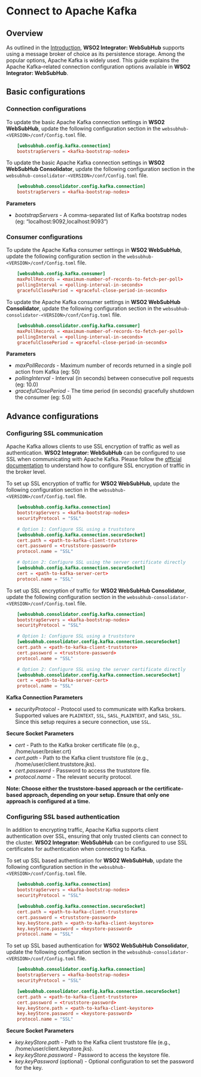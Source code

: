 # Connect to Apache Kafka

## Overview

As outlined in the [Introduction](../get-started/introduction.md), **WSO2 Integrator: WebSubHub** supports using a message broker of choice as its persistence storage. Among the popular options, Apache Kafka is widely used. This guide explains the Apache Kafka–related connection configuration options available in **WSO2 Integrator: WebSubHub**.

## Basic configurations

### Connection configurations

To update the basic Apache Kafka connection settings in **WSO2 WebSubHub**, update the following configuration section in the `websubhub-<VERSION>/conf/Config.toml` file.

```toml
    [websubhub.config.kafka.connection]
    bootstrapServers = <kafka-bootstrap-nodes>
```

To update the basic Apache Kafka connection settings in **WSO2 WebSubHub Consolidator**, update the following configuration section in the `websubhub-consolidator-<VERSION>/conf/Config.toml` file.

```toml
    [websubhub.consolidator.config.kafka.connection]
    bootstrapServers = <kafka-bootstrap-nodes>
```

**Parameters**

* *bootstrapServers* - A comma-separated list of Kafka bootstrap nodes (eg: “localhost:9092,localhost:9093”)

### Consumer configurations

To update the Apache Kafka consumer settings in **WSO2 WebSubHub**, update the following configuration section in the `websubhub-<VERSION>/conf/Config.toml` file.

```toml
    [websubhub.config.kafka.consumer]
    maxPollRecords = <maximum-number-of-records-to-fetch-per-poll>
    pollingInterval = <polling-interval-in-seconds>
    gracefulClosePeriod = <graceful-close-period-in-seconds>
```

To update the Apache Kafka consumer settings in **WSO2 WebSubHub Consolidator**, update the following configuration section in the `websubhub-consolidator-<VERSION>/conf/Config.toml` file.

```toml
    [websubhub.consolidator.config.kafka.consumer]
    maxPollRecords = <maximum-number-of-records-to-fetch-per-poll>
    pollingInterval = <polling-interval-in-seconds>
    gracefulClosePeriod = <graceful-close-period-in-seconds>
```

**Parameters**

* *maxPollRecords* - Maximum number of records returned in a single poll action from Kafka (eg: 50)
* *pollingInterval* - Interval (in seconds) between consecutive poll requests (eg: 10.0)
* *gracefulClosePeriod* - The time period (in seconds) gracefully shutdown the consumer (eg: 5.0)

## Advance configurations

### Configuring SSL communication

Apache Kafka allows clients to use SSL encryption of traffic as well as authentication. **WSO2 Integrator: WebSubHub** can be configured to use SSL when communicating with Apache Kafka. Please follow the <a href = "https://kafka.apache.org/documentation/#security_ssl">official documentation</a> to understand how to configure SSL encryption of traffic in the broker level.

To set up SSL encryption of traffic for **WSO2 WebSubHub**, update the following configuration section in the `websubhub-<VERSION>/conf/Config.toml` file.

```toml
    [websubhub.config.kafka.connection]
    bootstrapServers = <kafka-bootstrap-nodes>
    securityProtocol = "SSL"

    # Option 1: Configure SSL using a truststore
    [websubhub.config.kafka.connection.secureSocket]
    cert.path = <path-to-kafka-client-truststore>
    cert.password = <truststore-password>
    protocol.name = "SSL"

    # Option 2: Configure SSL using the server certificate directly
    [websubhub.config.kafka.connection.secureSocket]
    cert = <path-to-kafka-server-cert>
    protocol.name = "SSL"
```

To set up SSL encryption of traffic for **WSO2 WebSubHub Consolidator**, update the following configuration section in the `websubhub-consolidator-<VERSION>/conf/Config.toml` file.

```toml
    [websubhub.consolidator.config.kafka.connection]
    bootstrapServers = <kafka-bootstrap-nodes>
    securityProtocol = "SSL"

    # Option 1: Configure SSL using a truststore
    [websubhub.consolidator.config.kafka.connection.secureSocket]
    cert.path = <path-to-kafka-client-truststore>
    cert.password = <truststore-password>
    protocol.name = "SSL"

    # Option 2: Configure SSL using the server certificate directly
    [websubhub.consolidator.config.kafka.connection.secureSocket]
    cert = <path-to-kafka-server-cert>
    protocol.name = "SSL"
```

**Kafka Connection Parameters**

* *securityProtocol* - Protocol used to communicate with Kafka brokers. Supported values are `PLAINTEXT`, `SSL`, `SASL_PLAINTEXT`, and `SASL_SSL`. Since this setup requires a secure connection, use `SSL`.

**Secure Socket Parameters**

* *cert* - Path to the Kafka broker certificate file (e.g., /home/user/broker.crt)
* *cert.path* - Path to the Kafka client truststore file (e.g., /home/user/client.truststore.jks).
* *cert.password* - Password to access the truststore file.
* *protocol.name* - The relevant security protocol.

**Note: Choose either the truststore-based approach or the certificate-based approach, depending on your setup. Ensure that only one approach is configured at a time.**

### Configuring SSL based authentication

In addition to encrypting traffic, Apache Kafka supports client authentication over SSL, ensuring that only trusted clients can connect to the cluster. **WSO2 Integrator: WebSubHub** can be configured to use SSL certificates for authentication when connecting to Kafka.

To set up SSL based authentication for **WSO2 WebSubHub**, update the following configuration section in the `websubhub-<VERSION>/conf/Config.toml` file.

```toml
    [websubhub.config.kafka.connection]
    bootstrapServers = <kafka-bootstrap-nodes>
    securityProtocol = "SSL"

    [websubhub.config.kafka.connection.secureSocket]
    cert.path = <path-to-kafka-client-truststore>
    cert.password = <truststore-password>
    key.keyStore.path = <path-to-kafka-client-keystore>
    key.keyStore.password = <keystore-password>
    protocol.name = "SSL"
```

To set up SSL based authentication for **WSO2 WebSubHub Consolidator**, update the following configuration section in the `websubhub-consolidator-<VERSION>/conf/Config.toml` file.

```toml
    [websubhub.consolidator.config.kafka.connection]
    bootstrapServers = <kafka-bootstrap-nodes>
    securityProtocol = "SSL"

    [websubhub.consolidator.config.kafka.connection.secureSocket]
    cert.path = <path-to-kafka-client-truststore>
    cert.password = <truststore-password>
    key.keyStore.path = <path-to-kafka-client-keystore>
    key.keyStore.password = <keystore-password>
    protocol.name = "SSL"
```

**Secure Socket Parameters**

* *key.keyStore.path* - Path to the Kafka client truststore file (e.g., /home/user/client.keystore.jks).
* *key.keyStore.password* - Password to access the keystore file.
* *key.keyPassword* (optional) - Optional configuration to set the password for the key.
